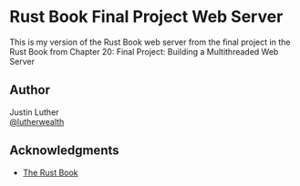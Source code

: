 # Rust Book Final Project Web Server

This is my version of the Rust Book web server from the final project in the 
Rust Book from Chapter 20: Final Project: Building a Multithreaded Web Server

## Author

Justin Luther  
[@lutherwealth](https://twitter.com/lutherwealth)

## Acknowledgments

* [The Rust Book](https://doc.rust-lang.org/book/title-page.html)

